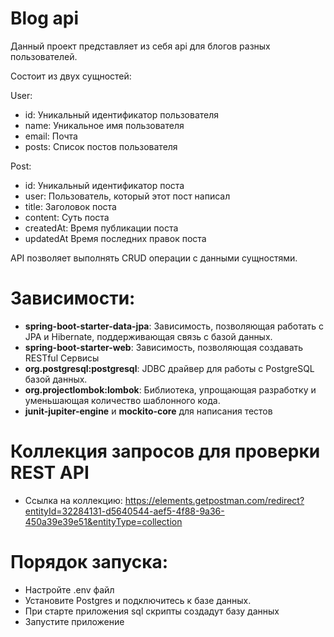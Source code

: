 # Blog api

Данный проект представляет из себя api для блогов разных пользователей.

Состоит из двух сущностей:

User:
* id: Уникальный идентификатор пользователя
* name: Уникальное имя пользователя
* email: Почта
* posts: Список постов пользователя

Post:
* id: Уникальный идентификатор поста
* user: Пользователь, который этот пост написал
* title: Заголовок поста
* content: Суть поста
* createdAt: Время публикации поста
* updatedAt Время последних правок поста

API позволяет выполнять CRUD операции с данными сущностями.

# Зависимости:
* **spring-boot-starter-data-jpa**: Зависимость, позволяющая работать с JPA и Hibernate, поддерживающая связь с базой данных.
* **spring-boot-starter-web**: Зависимость, позволяющая создавать RESTful Сервисы
* **org.postgresql:postgresql**: JDBC драйвер для работы с PostgreSQL базой данных.
* **org.projectlombok:lombok**: Библиотека, упрощающая разработку и уменьшающая количество шаблонного кода.
* **junit-jupiter-engine** и **mockito-core** для написания тестов



# Коллекция запросов для проверки REST API
* Ссылка на коллекцию: https://elements.getpostman.com/redirect?entityId=32284131-d5640544-aef5-4f88-9a36-450a39e39e51&entityType=collection

# Порядок запуска:
- Настройте .env файл
- Установите Postgres и подключитесь к базе данных.
- При старте приложения sql скрипты создадут базу данных 
- Запустите приложение
